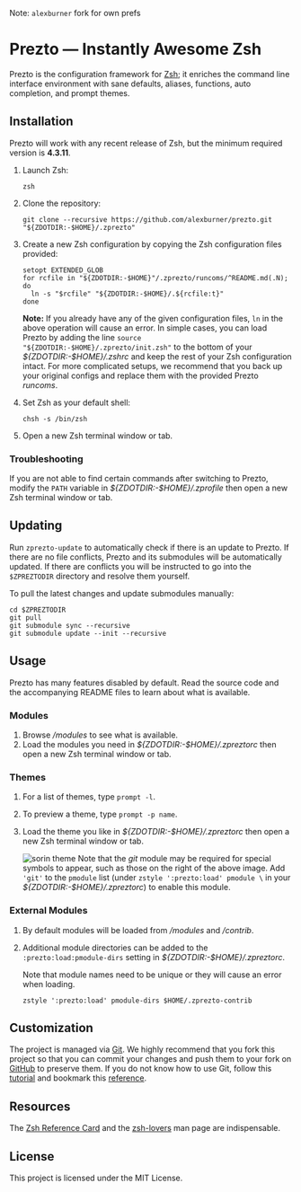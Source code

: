 Note: `alexburner` fork for own prefs

# Prezto — Instantly Awesome Zsh

Prezto is the configuration framework for [Zsh][1]; it enriches the command line
interface environment with sane defaults, aliases, functions, auto completion,
and prompt themes.

## Installation

Prezto will work with any recent release of Zsh, but the minimum required
version is **4.3.11**.

01. Launch Zsh:

    ```console
    zsh
    ```

02. Clone the repository:

    ```console
    git clone --recursive https://github.com/alexburner/prezto.git "${ZDOTDIR:-$HOME}/.zprezto"
    ```

03. Create a new Zsh configuration by copying the Zsh configuration files
    provided:

    ```console
    setopt EXTENDED_GLOB
    for rcfile in "${ZDOTDIR:-$HOME}"/.zprezto/runcoms/^README.md(.N); do
      ln -s "$rcfile" "${ZDOTDIR:-$HOME}/.${rcfile:t}"
    done
    ```

    **Note:** If you already have any of the given configuration files, `ln` in
    the above operation will cause an error. In simple cases, you can load
    Prezto by adding the line `source "${ZDOTDIR:-$HOME}/.zprezto/init.zsh"` to
    the bottom of your *${ZDOTDIR:-$HOME}/.zshrc* and keep the rest of your Zsh
    configuration intact. For more complicated setups, we recommend that you
    back up your original configs and replace them with the provided Prezto
    *runcoms*.

04. Set Zsh as your default shell:

    ```console
    chsh -s /bin/zsh
    ```

05. Open a new Zsh terminal window or tab.

### Troubleshooting

If you are not able to find certain commands after switching to Prezto, modify
the `PATH` variable in *${ZDOTDIR:-$HOME}/.zprofile* then open a new Zsh
terminal window or tab.

## Updating

Run `zprezto-update` to automatically check if there is an update to Prezto.
If there are no file conflicts, Prezto and its submodules will be automatically
updated. If there are conflicts you will be instructed to go into the
`$ZPREZTODIR` directory and resolve them yourself.

To pull the latest changes and update submodules manually:

```console
cd $ZPREZTODIR
git pull
git submodule sync --recursive
git submodule update --init --recursive
```

## Usage

Prezto has many features disabled by default. Read the source code and the
accompanying README files to learn about what is available.

### Modules

01. Browse */modules* to see what is available.
02. Load the modules you need in *${ZDOTDIR:-$HOME}/.zpreztorc* then open a new
    Zsh terminal window or tab.

### Themes

01. For a list of themes, type `prompt -l`.
02. To preview a theme, type `prompt -p name`.
03. Load the theme you like in *${ZDOTDIR:-$HOME}/.zpreztorc* then open a new
    Zsh terminal window or tab.

    ![sorin theme][2]
    Note that the *git* module may be required for special symbols to appear,
    such as those on the right of the above image. Add `'git'` to the `pmodule`
    list (under `zstyle ':prezto:load' pmodule \` in your
    *${ZDOTDIR:-$HOME}/.zpreztorc*) to enable this module.

### External Modules

01. By default modules will be loaded from */modules* and */contrib*.
02. Additional module directories can be added to the
    `:prezto:load:pmodule-dirs` setting in *${ZDOTDIR:-$HOME}/.zpreztorc*.

    Note that module names need to be unique or they will cause an error when
    loading.

    ```console
    zstyle ':prezto:load' pmodule-dirs $HOME/.zprezto-contrib
    ```

## Customization

The project is managed via [Git][3]. We highly recommend that you fork this
project so that you can commit your changes and push them to your fork on
[GitHub][4] to preserve them. If you do not know how to use Git, follow this
[tutorial][5] and bookmark this [reference][6].

## Resources

The [Zsh Reference Card][7] and the [zsh-lovers][8] man page are indispensable.

## License

This project is licensed under the MIT License.

[1]: https://www.zsh.org
[2]: https://i.imgur.com/nrGV6pg.png "sorin theme"
[3]: https://git-scm.com
[4]: https://github.com
[5]: https://gitimmersion.com
[6]: https://git.github.io/git-reference/
[7]: http://www.bash2zsh.com/zsh_refcard/refcard.pdf
[8]: https://grml.org/zsh/zsh-lovers.html
